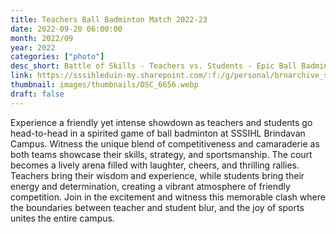 ```yaml
---
title: Teachers Ball Badminton Match 2022-23
date: 2022-09-20 06:00:00
month: 2022/09
year: 2022
categories: ["photo"]
desc_short: Battle of Skills - Teachers vs. Students - Epic Ball Badminton Clash at SSSIHL Brindavan Campus
link: https://sssihleduin-my.sharepoint.com/:f:/g/personal/brnarchive_sssihl_edu_in/EgfS-G-tWqJMq6P0q4Uw3UUBL_JRD0beJhZYVF3Vn781mA?e=jzFqML
thumbnail: images/thumbnails/DSC_6656.webp
draft: false
---
```


Experience a friendly yet intense showdown as teachers and students go head-to-head in a spirited game of ball badminton at SSSIHL Brindavan Campus. Witness the unique blend of competitiveness and camaraderie as both teams showcase their skills, strategy, and sportsmanship. The court becomes a lively arena filled with laughter, cheers, and thrilling rallies. Teachers bring their wisdom and experience, while students bring their energy and determination, creating a vibrant atmosphere of friendly competition. Join in the excitement and witness this memorable clash where the boundaries between teacher and student blur, and the joy of sports unites the entire campus.
